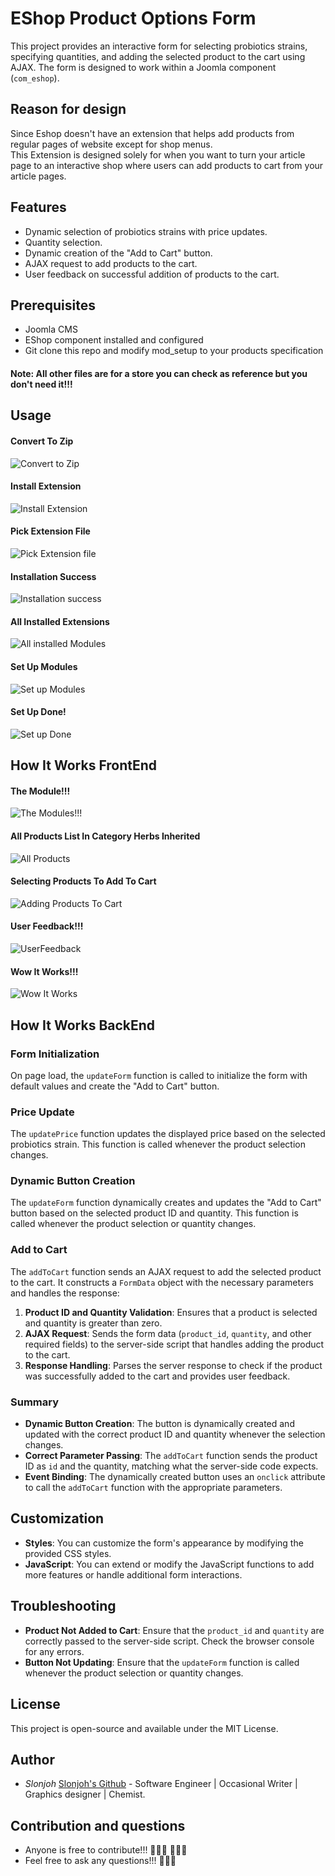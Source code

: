 # EShop Product Options Form

This project provides an interactive form for selecting probiotics strains, specifying quantities, and adding the selected product to the cart using AJAX. The form is designed to work within a Joomla component (`com_eshop`).


## Reason for design

Since Eshop doesn't have an extension that helps add products from regular pages of website except for shop menus.                                          
This Extension is designed solely for when you want to turn your article page to an interactive shop where users can add products to cart from your article pages.

## Features

- Dynamic selection of probiotics strains with price updates.
- Quantity selection.
- Dynamic creation of the "Add to Cart" button.
- AJAX request to add products to the cart.
- User feedback on successful addition of products to the cart.

## Prerequisites

- Joomla CMS
- EShop component installed and configured
- Git clone this repo and modify mod_setup to your products specification

#### Note: All other files are for a store you can check as reference but you don't need it!!!

## Usage

#### Convert To Zip

![Convert to Zip](/templates/convert_to_zip.png)

#### Install Extension

![Install Extension](/templates/install_extension.png)

#### Pick Extension File

![Pick Extension file](/templates/install_extension1.png)

#### Installation Success

![Installation success](/templates/installation_success.png)

#### All Installed Extensions

![All installed Modules](/templates/mod_screenshots.png)

#### Set Up Modules

![Set up Modules](/templates/setting_up_mods1.png)

#### Set Up Done!

![Set up Done](/templates/setting_up_done.png)



## How It Works FrontEnd

#### The Module!!!

![The Modules!!!](/templates/how_it_works.png)

#### All Products List In Category Herbs Inherited

![All Products](/templates/products_list.png)

#### Selecting Products To Add To Cart

![Adding Products To Cart](/templates/adding_product.png)

#### User Feedback!!!

![UserFeedback](/templates/items_added.png)

#### Wow It Works!!!

![Wow It Works](/templates/cart.png)

## How It Works BackEnd

### Form Initialization

On page load, the `updateForm` function is called to initialize the form with default values and create the "Add to Cart" button.

### Price Update

The `updatePrice` function updates the displayed price based on the selected probiotics strain. This function is called whenever the product selection changes.

### Dynamic Button Creation

The `updateForm` function dynamically creates and updates the "Add to Cart" button based on the selected product ID and quantity. This function is called whenever the product selection or quantity changes.

### Add to Cart

The `addToCart` function sends an AJAX request to add the selected product to the cart. It constructs a `FormData` object with the necessary parameters and handles the response:

1. **Product ID and Quantity Validation**: Ensures that a product is selected and quantity is greater than zero.
2. **AJAX Request**: Sends the form data (`product_id`, `quantity`, and other required fields) to the server-side script that handles adding the product to the cart.
3. **Response Handling**: Parses the server response to check if the product was successfully added to the cart and provides user feedback.

### Summary

- **Dynamic Button Creation**: The button is dynamically created and updated with the correct product ID and quantity whenever the selection changes.
- **Correct Parameter Passing**: The `addToCart` function sends the product ID as `id` and the quantity, matching what the server-side code expects.
- **Event Binding**: The dynamically created button uses an `onclick` attribute to call the `addToCart` function with the appropriate parameters.

## Customization

- **Styles**: You can customize the form's appearance by modifying the provided CSS styles.
- **JavaScript**: You can extend or modify the JavaScript functions to add more features or handle additional form interactions.

## Troubleshooting

- **Product Not Added to Cart**: Ensure that the `product_id` and `quantity` are correctly passed to the server-side script. Check the browser console for any errors.
- **Button Not Updating**: Ensure that the `updateForm` function is called whenever the product selection or quantity changes.

## License

This project is open-source and available under the MIT License.

## Author
- *Slonjoh* [Slonjoh's Github](https://github.com/Slonjoh) - Software Engineer | Occasional Writer | Graphics designer | Chemist.

## Contribution and questions
- Anyone is free to contribute!!! 🧑🏽‍💻 👩🏽‍💻
- Feel free to ask any questions!!! 🙇🏽‍♂️
